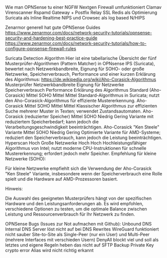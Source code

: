 Wie man OPNSense tu einer NGFW Nextgen Firewall umfunktioniert
Clamav Virenscanner
Rspamd Gateway + Postfix Relay SSL
Redis als Optimierung
Suricata als Inline Realtime NIPS und Crowsec als log based N/HIPS


Zenarmor generell hat gute OPNSense Guides
https://www.zenarmor.com/docs/network-security-tutorials/opnsense-security-and-hardening-best-practice-guide
https://www.zenarmor.com/docs/network-security-tutorials/how-to-configure-opnsense-firewall-rules

Suricata Detection Algorithm
​Hier ist eine tabellarische Übersicht der fünf Musterprüfer-Algorithmen (Pattern Matcher) in OPNsense IPS (Suricata), bewertet nach Netzwerkbandbreite, Eignung für SOHO- oder große Netzwerke, Speicherverbrauch, Performance und einer kurzen Erklärung des Algorithmus:​
https://de.wikipedia.org/wiki/Aho-Corasick-Algorithmus
Musterprüfer	Netzwerkbandbreite	Eignung für Netzwerke	Speicherverbrauch	Performance	Erklärung des Algorithmus
Standard (Aho-Corasick)	Mittel	SOHO	Mittel	Mittel	Standard-Algorithmus in Suricata; nutzt den Aho-Corasick-Algorithmus für effiziente Mustererkennung.
Aho-Corasick	Mittel	SOHO	Mittel	Mittel	Klassischer Algorithmus zur effizienten Suche mehrerer Muster in Texten; verwendet Zustandsautomaten.
Aho-Corasick (reduzierter Speicher)	Mittel	SOHO	Niedrig	Gering	Variante mit reduziertem Speicherbedarf; kann jedoch die Verarbeitungsgeschwindigkeit beeinträchtigen.
Aho-Corasick "Ken Steele" Variante	Mittel	SOHO	Niedrig	Gering	Optimierte Variante für AMD-Systeme; reduziert den Speicherverbrauch, kann jedoch die Leistung beeinträchtigen.
Hyperscan	Hoch	Große Netzwerke	Hoch	Hoch	Hochleistungsfähiger Algorithmus von Intel; nutzt moderne CPU-Instruktionen für schnelle Mustererkennung; erfordert jedoch mehr Speicher.
Empfehlung für kleine Netzwerke (SOHO):

Für kleine Netzwerke empfiehlt sich die Verwendung der Aho-Corasick "Ken Steele" Variante, insbesondere wenn der Speicherverbrauch eine Rolle spielt und die Hardware auf AMD-Prozessoren basiert. ​

Hinweis:

Die Auswahl des geeigneten Musterprüfers hängt von der spezifischen Hardware und den Leistungsanforderungen ab. Es wird empfohlen, verschiedene Optionen zu testen, um die optimale Balance zwischen Leistung und Ressourcenverbrauch für Ihr Netzwerk zu finden.

OPNSense Bugs (Issues zur Not aufmachen mit Github):
Unbound DNS Internal DNS Server löst nicht auf bei DNS Rewrites
WireGuard funktioniert nicht sauber Site-to-Site als Single-Peer (nur ein User) und Multi-Peer (mehrere Interfaces mit verschieden Usern)
DenyAll blockt viel und soll als letztes und eigene Regeln heben das nicht auf
SFTP Backup Private Key crypto error
Alias wird nicht richtig erkannt